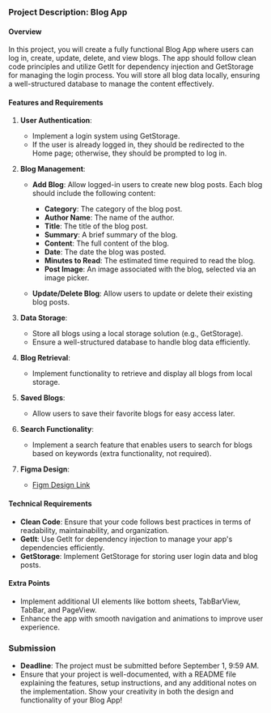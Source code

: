 ### Project Description: Blog App

#### Overview
In this project, you will create a fully functional Blog App where users can log in, create, update, delete, and view blogs. The app should follow clean code principles and utilize GetIt for dependency injection and GetStorage for managing the login process. You will store all blog data locally, ensuring a well-structured database to manage the content effectively.

#### Features and Requirements

1. **User Authentication**:
   - Implement a login system using GetStorage. 
   - If the user is already logged in, they should be redirected to the Home page; otherwise, they should be prompted to log in.

2. **Blog Management**:
   - **Add Blog**: Allow logged-in users to create new blog posts. Each blog should include the following content:
     - **Category**: The category of the blog post.
     - **Author Name**: The name of the author.
     - **Title**: The title of the blog post.
     - **Summary**: A brief summary of the blog.
     - **Content**: The full content of the blog.
     - **Date**: The date the blog was posted.
     - **Minutes to Read**: The estimated time required to read the blog.
     - **Post Image**: An image associated with the blog, selected via an image picker.

   - **Update/Delete Blog**: Allow users to update or delete their existing blog posts.

3. **Data Storage**:
   - Store all blogs using a local storage solution (e.g., GetStorage).
   - Ensure a well-structured database to handle blog data efficiently.

4. **Blog Retrieval**:
   - Implement functionality to retrieve and display all blogs from local storage.

5. **Saved Blogs**:
   - Allow users to save their favorite blogs for easy access later.

6. **Search Functionality**:
   - Implement a search feature that enables users to search for blogs based on keywords (extra functionality, not required).

7. **Figma Design**:
   - [Figm Design Link](https://www.figma.com/design/08HSoZqTxjTsHhHNR06qgd/News-Feed-App-%E2%80%93-UI-Design-(Community)?node-id=1-2&t=GV2ndX0cQAo4YDuf-1)

#### Technical Requirements
- **Clean Code**: Ensure that your code follows best practices in terms of readability, maintainability, and organization.
- **GetIt**: Use GetIt for dependency injection to manage your app's dependencies efficiently.
- **GetStorage**: Implement GetStorage for storing user login data and blog posts.

#### Extra Points
- Implement additional UI elements like bottom sheets, TabBarView, TabBar, and PageView.
- Enhance the app with smooth navigation and animations to improve user experience.

### Submission
- **Deadline**: The project must be submitted before September 1, 9:59 AM.
- Ensure that your project is well-documented, with a README file explaining the features, setup instructions, and any additional notes on the implementation. Show your creativity in both the design and functionality of your Blog App!
